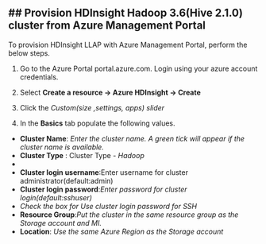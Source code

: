 ## ## Provision HDInsight Hadoop 3.6(Hive 2.1.0) cluster from Azure Management Portal

To provision HDInsight LLAP with Azure Management Portal, perform the below steps.

1.  Go to the Azure Portal portal.azure.com. Login using your azure account credentials.
    
2.  Select  **Create a resource -> Azure HDInsight -> Create**
    
3.  Click the  _Custom(size ,settings, apps) slider_
    
4.  In the  **Basics**  tab populate the following values.
    

-   **Cluster Name**:  _Enter the cluster name. A green tick will appear if the cluster name is available._
-   **Cluster Type**  : Cluster Type -  _Hadoop_
-  
-   **Cluster login username**:Enter username for cluster administrator(default:admin)
-   **Cluster login password**:_Enter password for cluster login(default:sshuser)_
-   _Check the box for Use cluster login password for SSH_
-   **Resource Group**:_Put the cluster in the same resource group as the Storage account and MI._
-   **Location**:  _Use the same Azure Region as the Storage account_



<!--stackedit_data:
eyJoaXN0b3J5IjpbLTEwMDE5OTI0ODYsNzcyMTQ2MzI5XX0=
-->